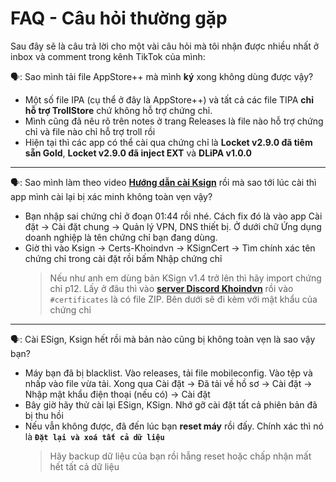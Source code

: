 # FAQ - Câu hỏi thường gặp <br>
Sau đây sẽ là câu trả lời cho một vài câu hỏi mà tôi nhận được nhiều nhất ở inbox và comment trong kênh TikTok của mình:

🗣️: Sao mình tải file AppStore++ mà mình **ký** xong không dùng được vậy?
- Một số file IPA (cụ thể ở đây là AppStore++) và tất cả các file TIPA **chỉ hỗ trợ TrollStore** chứ không hỗ trợ chứng chỉ.
- Mình cũng đã nêu rõ trên notes ở trang Releases là file nào hỗ trợ chứng chỉ và file nào chỉ hỗ trợ troll rồi
- Hiện tại thì các app có thể cài qua chứng chỉ là **Locket v2.9.0 đã tiêm sẵn Gold**, **Locket v2.9.0 đã inject EXT** và **DLiPA v1.0.0**
---
🗣️: Sao mình làm theo video **[Hướng dẫn cài Ksign](https://vt.tiktok.com/ZSAffM2TD)** rồi mà sao tới lúc cài thì app mình cài lại bị xác minh không toàn vẹn vậy?
- Bạn nhập sai chứng chỉ ở đoạn 01:44 rồi nhé. Cách fix đó là vào app Cài đặt -> Cài đặt chung -> Quản lý VPN, DNS thiết bị. Ở dưới chữ Ứng dụng doanh nghiệp là tên chứng chỉ bạn đang dùng.
- Giờ thì vào Ksign -> Certs-Khoindvn -> KSignCert -> Tìm chính xác tên chứng chỉ trong cài đặt rồi bấm Nhập chứng chỉ
  > Nếu như anh em dùng bản KSign v1.4 trở lên thì hãy import chứng chỉ p12. Lấy ở đâu thì vào **[server Discord Khoindvn](https://discord.gg/Khoindvn)** rồi vào `#certificates` là có file ZIP. Bên dưới sẽ đi kèm với mật khẩu của chứng chỉ
---
🗣️: Cài ESign, Ksign hết rồi mà bản nào cũng bị không toàn vẹn là sao vậy bạn?
- Máy bạn đã bị blacklist. Vào releases, tải file mobileconfig. Vào tệp và nhấp vào file vừa tải. Xong qua Cài đặt -> Đã tải về hồ sơ -> Cài đặt -> Nhập mật khẩu điện thoại (nếu có) -> Cài đặt
- Bây giờ hãy thử cài lại ESign, KSign. Nhớ gỡ cài đặt tất cả phiên bản đã bị thu hồi
- Nếu vẫn không được, đã đến lúc bạn **reset máy** rồi đấy. Chính xác thì nó là **`Đặt lại và xoá tất cả dữ liệu`**
  > Hãy backup dữ liệu của bạn rồi hẫng reset hoặc chấp nhận mất hết tất cả dữ liệu

  
